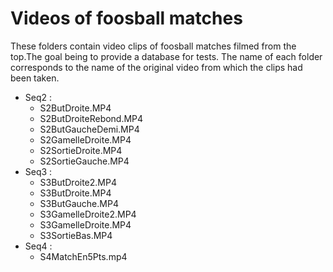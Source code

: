 Videos of foosball matches
============================

These folders contain video clips of foosball matches filmed from the top.The goal being to provide a database for tests.
The name of each folder corresponds to the name of the original video from which the clips had been taken.

-   Seq2 :
    -   S2ButDroite.MP4
    -   S2ButDroiteRebond.MP4
    -   S2ButGaucheDemi.MP4
    -   S2GamelleDroite.MP4
    -   S2SortieDroite.MP4
    -   S2SortieGauche.MP4
-   Seq3 :
    -   S3ButDroite2.MP4
    -   S3ButDroite.MP4
    -   S3ButGauche.MP4
    -   S3GamelleDroite2.MP4
    -   S3GamelleDroite.MP4
    -   S3SortieBas.MP4
-   Seq4 :
    -   S4MatchEn5Pts.mp4

